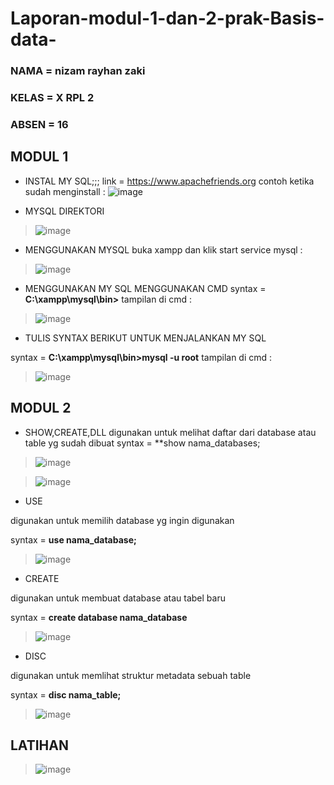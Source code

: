 # Laporan-modul-1-dan-2-prak-Basis-data-
 
### NAMA = nizam rayhan zaki

### KELAS = X RPL  2

### ABSEN = 16


## MODUL 1 

- INSTAL MY SQL;;; link = https://www.apachefriends.org
contoh ketika sudah menginstall :
![image](https://user-images.githubusercontent.com/113566153/190335443-96c40568-231c-4e5e-a81c-bcfd03011a32.png)

- MYSQL DIREKTORI 
 
 >![image](https://user-images.githubusercontent.com/113566153/190335752-516ba908-966d-49f7-89d3-d832f12ac4c3.png)

- MENGGUNAKAN MYSQL
 buka xampp dan klik start service mysql :
 
 >![image](https://user-images.githubusercontent.com/113566153/190336310-1f79587a-5a99-481c-b614-40517f3fbd54.png)

- MENGGUNAKAN MY SQL MENGGUNAKAN CMD
syntax = **C:\xampp\mysql\bin>**
tampilan di cmd :

>![image](https://user-images.githubusercontent.com/113566153/190336759-6696f3f0-728e-4844-9b03-fa88d4bcdf19.png)

- TULIS SYNTAX BERIKUT UNTUK MENJALANKAN MY SQL

syntax = **C:\xampp\mysql\bin>mysql -u root**
tampilan di cmd :

>![image](https://user-images.githubusercontent.com/113566153/190337252-81ee58e1-ea47-4a9d-8268-03998050b21f.png)

## MODUL 2 

- SHOW,CREATE,DLL
digunakan untuk melihat daftar dari database atau table yg sudah dibuat
syntax = **show nama_databases;

>![image](https://user-images.githubusercontent.com/113566153/190337859-7d30ee3a-b75c-4aa9-b389-4b37522a36cb.png)

>![image](https://user-images.githubusercontent.com/113566153/190338848-1e21eda6-4bf3-418c-ba8e-26415f2c210d.png)


- USE

digunakan untuk memilih database yg ingin digunakan 

syntax = **use nama_database;**

>![image](https://user-images.githubusercontent.com/113566153/190339227-13ddd101-080f-430f-8f2c-bb5af3495407.png)


- CREATE 

digunakan untuk membuat database atau tabel baru

syntax = **create database nama_database**

>![image](https://user-images.githubusercontent.com/113566153/190342144-1095cf90-b04e-4fcc-aed7-e420c33ca449.png)

- DISC
 
 digunakan untuk memlihat struktur metadata sebuah table
 
 syntax = **disc nama_table;**
 
 >![image](https://user-images.githubusercontent.com/113566153/190342659-c756701d-16ec-46c7-acef-3005c5201374.png)


## LATIHAN

>![image](https://user-images.githubusercontent.com/113566153/190342920-70871262-20b3-4a9a-9b1e-ec7b3b6be934.png)



























